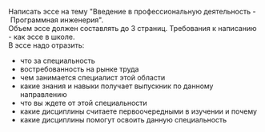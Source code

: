 Написать эссе на тему "Введение в профессиональную деятельность - Программная инженерия".  
Объем эссе должен составлять до 3 страниц. Требования к написанию - как эссе в школе.  
В эссе надо отразить:
- что за специальность
- востребованность на рынке труда
- чем занимается специалист этой области
- какие знания и навыки получает выпускник по данному направлению
- что вы ждете от этой специальности
- какие дисциплины считаете первоочередными в изучении и почему
- какие дисциплины помогут освоить данную специальность